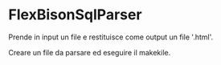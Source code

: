 # FlexBisonSqlParser

Prende in input un file e restituisce come output un file '.html'.

Creare un file da parsare ed eseguire il makekile.
